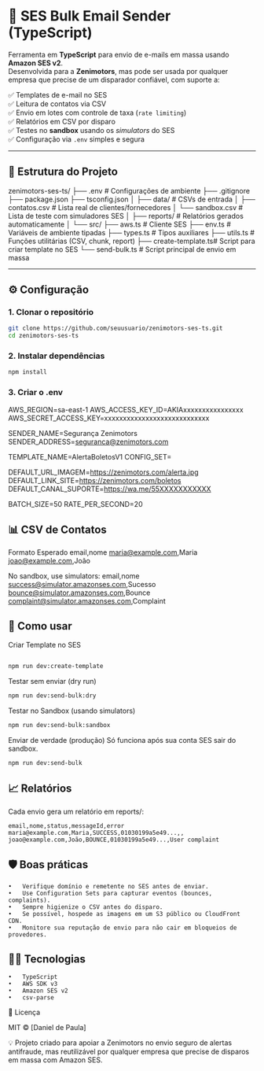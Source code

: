 # 🚀 SES Bulk Email Sender (TypeScript)

Ferramenta em **TypeScript** para envio de e-mails em massa usando **Amazon SES v2**.  
Desenvolvida para a **Zenimotors**, mas pode ser usada por qualquer empresa que precise de um disparador confiável, com suporte a:

✅ Templates de e-mail no SES  
✅ Leitura de contatos via CSV  
✅ Envio em lotes com controle de taxa (`rate limiting`)  
✅ Relatórios em CSV por disparo  
✅ Testes no **sandbox** usando os *simulators* do SES  
✅ Configuração via `.env` simples e segura  

---

## 📂 Estrutura do Projeto
zenimotors-ses-ts/
├── .env                  # Configurações de ambiente
├── .gitignore
├── package.json
├── tsconfig.json
│
├── data/                 # CSVs de entrada
│   ├── contatos.csv      # Lista real de clientes/fornecedores
│   └── sandbox.csv       # Lista de teste com simuladores SES
│
├── reports/              # Relatórios gerados automaticamente
│
└── src/
├── aws.ts            # Cliente SES
├── env.ts            # Variáveis de ambiente tipadas
├── types.ts          # Tipos auxiliares
├── utils.ts          # Funções utilitárias (CSV, chunk, report)
├── create-template.ts# Script para criar template no SES
└── send-bulk.ts      # Script principal de envio em massa

---

## ⚙️ Configuração

### 1. Clonar o repositório
```bash
git clone https://github.com/seuusuario/zenimotors-ses-ts.git
cd zenimotors-ses-ts
```

### 2. Instalar dependências
```bash
npm install
```
### 3. Criar o .env
AWS_REGION=sa-east-1
AWS_ACCESS_KEY_ID=AKIAxxxxxxxxxxxxxxxx
AWS_SECRET_ACCESS_KEY=xxxxxxxxxxxxxxxxxxxxxxxxxxxx

SENDER_NAME=Segurança Zenimotors
SENDER_ADDRESS=seguranca@zenimotors.com

TEMPLATE_NAME=AlertaBoletosV1
CONFIG_SET=

DEFAULT_URL_IMAGEM=https://zenimotors.com/alerta.jpg
DEFAULT_LINK_SITE=https://zenimotors.com/boletos
DEFAULT_CANAL_SUPORTE=https://wa.me/55XXXXXXXXXXX

BATCH_SIZE=50
RATE_PER_SECOND=20

## 📊 CSV de Contatos
Formato Esperado
email,nome
maria@example.com,Maria
joao@example.com,João

No sandbox, use simulators:
email,nome
success@simulator.amazonses.com,Sucesso
bounce@simulator.amazonses.com,Bounce
complaint@simulator.amazonses.com,Complaint

## 🚀 Como usar
Criar Template no SES
```bash

npm run dev:create-template
```

Testar sem enviar (dry run)
```bash
npm run dev:send-bulk:dry
```

Testar no Sandbox (usando simulators)
```bash
npm run dev:send-bulk:sandbox
```
Enviar de verdade (produção)
Só funciona após sua conta SES sair do sandbox.
```bash
npm run dev:send-bulk
```

## 📈 Relatórios

Cada envio gera um relatório em reports/:
```csv
email,nome,status,messageId,error
maria@example.com,Maria,SUCCESS,01030199a5e49...,,
joao@example.com,João,BOUNCE,01030199a5e49...,User complaint
```

## 🛡️ Boas práticas
	•	Verifique domínio e remetente no SES antes de enviar.
	•	Use Configuration Sets para capturar eventos (bounces, complaints).
	•	Sempre higienize o CSV antes do disparo.
	•	Se possível, hospede as imagens em um S3 público ou CloudFront CDN.
	•	Monitore sua reputação de envio para não cair em bloqueios de provedores.

## 🧑‍💻 Tecnologias
	•	TypeScript
	•	AWS SDK v3
	•	Amazon SES v2
	•	csv-parse

📜 Licença

MIT © [Daniel de Paula]

💡 Projeto criado para apoiar a Zenimotors no envio seguro de alertas antifraude, mas reutilizável por qualquer empresa que precise de disparos em massa com Amazon SES.